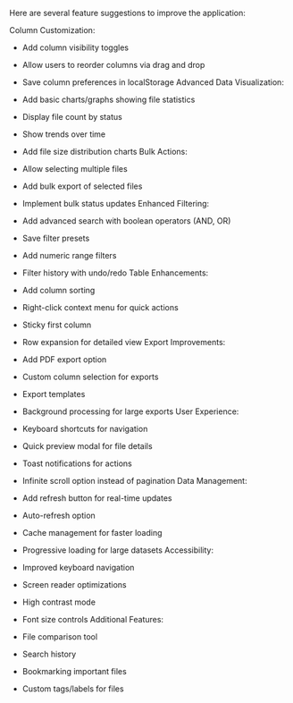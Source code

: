 Here are several feature suggestions to improve the application:

Column Customization:

- Add column visibility toggles
- Allow users to reorder columns via drag and drop
- Save column preferences in localStorage
Advanced Data Visualization:

- Add basic charts/graphs showing file statistics
- Display file count by status
- Show trends over time
- Add file size distribution charts
Bulk Actions:

- Allow selecting multiple files
- Add bulk export of selected files
- Implement bulk status updates
Enhanced Filtering:

- Add advanced search with boolean operators (AND, OR)
- Save filter presets
- Add numeric range filters
- Filter history with undo/redo
Table Enhancements:

- Add column sorting
- Right-click context menu for quick actions
- Sticky first column
- Row expansion for detailed view
Export Improvements:

- Add PDF export option
- Custom column selection for exports
- Export templates
- Background processing for large exports
User Experience:

- Keyboard shortcuts for navigation
- Quick preview modal for file details
- Toast notifications for actions
- Infinite scroll option instead of pagination
Data Management:

- Add refresh button for real-time updates
- Auto-refresh option
- Cache management for faster loading
- Progressive loading for large datasets
Accessibility:

- Improved keyboard navigation
- Screen reader optimizations
- High contrast mode
- Font size controls
Additional Features:

- File comparison tool
- Search history
- Bookmarking important files
- Custom tags/labels for files